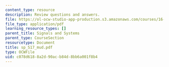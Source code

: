 ```yaml
---
content_type: resource
description: Review questions and answers.
file: https://ol-ocw-studio-app-production.s3.amazonaws.com/courses/16-01-unified-engineering-i-ii-iii-iv-fall-2005-spring-2006/c078d6188a2d90acb84d8bb6a001f8b4_sp_S17_mud.pdf
file_type: application/pdf
learning_resource_types: []
parent_title: Signals and Systems
parent_type: CourseSection
resourcetype: Document
title: sp_S17_mud.pdf
type: OCWFile
uid: c078d618-8a2d-90ac-b84d-8bb6a001f8b4
---
```

